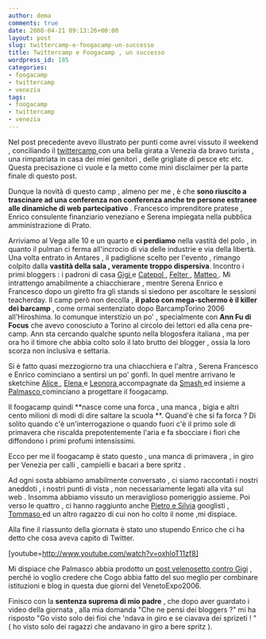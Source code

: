 ```yaml
---
author: dema
comments: true
date: 2008-04-21 09:13:26+00:00
layout: post
slug: twittercamp-e-foogacamp-un-successo
title: Twittercamp e Foogacamp , un successo
wordpress_id: 185
categories:
- foogacamp
- twittercamp
- venezia
tags:
- foogacamp
- twittercamp
- venezia
---
```


Nel post precedente avevo illustrato per punti come avrei vissuto il weekend , conciliando il [twittercamp ](http://barcamp.org/twittercamp)con una bella  girata a Venezia da bravo turista , una rimpatriata in casa dei miei genitori , delle grigliate di pesce etc etc. Questa precisazione ci vuole e la metto come mini disclaimer per la parte finale di questo post.

Dunque la novità di questo camp , almeno per me , è che **sono riuscito a trascinare ad una conferenza non conferenza anche tre persone estranee alle dinamiche di web partecipativo** . Francesco imprenditore pratese , Enrico consulente finanziario veneziano e Serena impiegata nella pubblica amministrazione di Prato.

Arriviamo al Vega alle 10 e un quarto e **ci perdiamo** nella vastità del polo , in quanto il pulman ci ferma all'incrocio di via delle industrie e via della libertà. Una volta entrato in Antares , il padiglione scelto per l'evento , rimango colpito dalla **vastità della sala , veramente troppo dispersiva**. Incontro i primi bloggers : i padroni di casa [Gigi ](http://webeconoscenza.blogspot.com/)e [Catepol ](http://www.catepol.net/), [Felter ](http://blog.felter.it/), [Matteo ](http://www.matteomoro.net/). Mi intrattengo amabilmente a chiacchierare , mentre Serena Enrico e Francesco dopo un giretto fra gli stands si siedono per ascoltare le sessioni teacherday. Il camp però non decolla , **il palco con mega-schermo è il killer dei barcamp** , come ormai sentenziato dopo BarcampTorino 2006 all'Hiroshima. Io comunque interstizio un po' , specialmente con **Ann Fu di Focus** che avevo conosciuto a Torino al circolo dei lettori ed alla cena pre-camp. Ann sta cercando qualche spunto nella blogosfera italiana , ma per ora ho il timore che abbia colto solo il lato brutto dei blogger , ossia la loro scorza non inclusiva e settaria.

Si è fatto quasi mezzogiorno tra una chiacchiera e l'altra , Serena Francesco e Enrico cominciano a sentirsi un po' gonfi. In quel mentre arrivano le sketchine [Alice ](http://www.sketchin.ch/it/blog/author/alice/), [Elena ](http://www.linkedin.com/in/elenamarchiori)e [Leonora ](http://www.lyonora.it/)accompagnate da [Smash ](http://www.smashmedia.it/)ed insieme a [Palmasco ](http://www.palmasco.blogs.com/)cominciano a progettare il foogacamp.

Il foogacamp quindi **nasce come una forca , una manca , bigia e altri cento milioni di modi di dire saltare la scuola **. Quand'è che si fa forca ? Di solito quando c'è un'interrogazione o quando fuori c'è il primo sole di primavera che riscalda prepotentemente l'aria e fa sbocciare i fiori che diffondono i primi profumi intensissimi.

Ecco per me il foogacamp è stato questo , una manca di primavera , in giro per Venezia per calli , campielli e bacari a bere spritz .

Ad ogni sosta abbiamo amabilmente conversato , ci siamo raccontati i nostri aneddoti , i nostri punti di vista , non necessariamente legati alla vita sul web . Insomma abbiamo vissuto un meraviglioso pomeriggio assieme. Poi verso le quattro , ci hanno raggiunto anche [Pietro e Silvia](http://www.googlisti.com/) googlisti , [Tommaso ](http://tommaso.tumblr.com/)ed un altro ragazzo di cui non ho colto il nome ,mi dispiace.

Alla fine il riassunto della giornata è stato uno stupendo Enrico che ci ha detto che cosa aveva capito di Twitter.

[youtube=http://www.youtube.com/watch?v=oxhloT11zf8]

Mi dispiace che Palmasco abbia prodotto un [post velenosetto contro Gigi](http://palmasco.blogs.com/palmasco/2008/04/fooga-camp.html) , perché io voglio credere che Cogo abbia fatto del suo meglio per combinare istituzioni e blog in questa due giorni del VenetoExpo2006.

Finisco con la **sentenza suprema di mio padre** , che dopo aver guardato i video della giornata , alla mia domanda "Che ne pensi dei bloggers ?" mi ha risposto "Go visto solo dei fioi che 'ndava in giro e se ciavava dei sprizeti ! " ( ho visto solo dei ragazzi che andavano in giro a bere spritz ).
